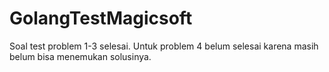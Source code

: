 # GolangTestMagicsoft
Soal test problem 1-3 selesai.
Untuk problem 4 belum selesai karena masih belum bisa menemukan solusinya.
